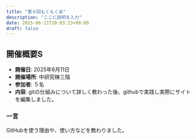 ```yaml
---
title: "第６回もくもく会"
description: "ここに説明を入力"
date: 2025-06-11T20:03:23+09:00
draft: false
---
```

## 開催概要S
- **開催日**: 2025年6月11日
- **開催場所**: 中研究棟三階
- **参加者**: ５名
- **内容**: gitの仕組みについて詳しく教わった後、githubで実践し実際にサイトを編集しました。

### 一言
GitHubを使う理由や、使い方などを教わりました。

